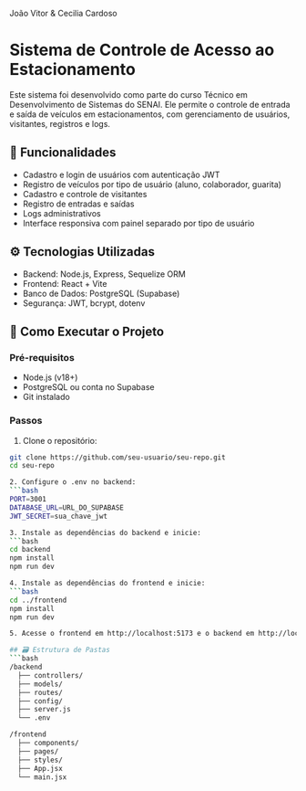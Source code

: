 João Vitor & Cecilia Cardoso

# Sistema de Controle de Acesso ao Estacionamento

Este sistema foi desenvolvido como parte do curso Técnico em Desenvolvimento de Sistemas do SENAI. Ele permite o controle de entrada e saída de veículos em estacionamentos, com gerenciamento de usuários, visitantes, registros e logs.

## 🧠 Funcionalidades

- Cadastro e login de usuários com autenticação JWT
- Registro de veículos por tipo de usuário (aluno, colaborador, guarita)
- Cadastro e controle de visitantes
- Registro de entradas e saídas
- Logs administrativos
- Interface responsiva com painel separado por tipo de usuário

## ⚙️ Tecnologias Utilizadas

- Backend: Node.js, Express, Sequelize ORM
- Frontend: React + Vite
- Banco de Dados: PostgreSQL (Supabase)
- Segurança: JWT, bcrypt, dotenv

## 🚀 Como Executar o Projeto

### Pré-requisitos

- Node.js (v18+)
- PostgreSQL ou conta no Supabase
- Git instalado

### Passos

1. Clone o repositório:
```bash
git clone https://github.com/seu-usuario/seu-repo.git
cd seu-repo

2. Configure o .env no backend:
```bash
PORT=3001
DATABASE_URL=URL_DO_SUPABASE
JWT_SECRET=sua_chave_jwt

3. Instale as dependências do backend e inicie:
```bash
cd backend
npm install
npm run dev

4. Instale as dependências do frontend e inicie:
```bash
cd ../frontend
npm install
npm run dev

5. Acesse o frontend em http://localhost:5173 e o backend em http://localhost:3001

## 🗃️ Estrutura de Pastas
```bash
/backend
  ├── controllers/
  ├── models/
  ├── routes/
  ├── config/
  ├── server.js
  └── .env

/frontend
  ├── components/
  ├── pages/
  ├── styles/
  ├── App.jsx
  └── main.jsx


